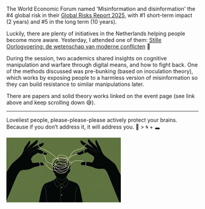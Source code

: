 <!--
.. title: Attendance Report - Stille Oorlogvoering
.. slug: stille-oorlogvoering
.. date: 2025-05-21
.. tags: cyber-warfare, attendance-report
.. type: text
.. description: Report of attendance
-->

The World Economic Forum named 'Misinformation and disinformation' the #4 
global risk in their [Global Risks Report 2025](https://www.weforum.org/publications/global-risks-report-2025/digest/), with #1 short-term impact (2 years) and #5 in the long term (10 years).

Luckily, there are plenty of initiatives in the Netherlands helping people become more aware. Yesterday, 
I attended one of them: [Stille Oorlogvoering: de wetenschap van moderne conflicten](https://www.sciencecafenijmegen.nl/terugblik/2025may19/) 🔗

<!-- TEASER_END -->

During the session, two academics shared insights on cognitive manipulation and warfare through digital means, 
and how to fight back. One of the methods discussed was pre-bunking (based on inoculation theory), which works by exposing people 
to a harmless version of misinformation so they can build resistance to similar manipulations later.

There are papers and solid theory works linked on the event page (see link above and keep scrolling down 😅).

___

Loveliest people, please-please-please actively protect your brains. Because if you don’t address it, it will address you. 🧠 > 🌀 + 🕳️

<img src="/images/posts/2025/stille-oorlog.jpg "  width="300"/>